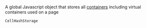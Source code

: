A global Javascript object that stores all [containers](../../../../interpreter/Advanced/containers.md) including virtual containers used on a page

```js
CellHashStorage
```